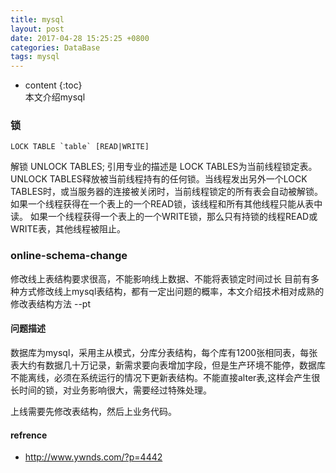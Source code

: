 ```yaml
---
title: mysql
layout: post
date: 2017-04-28 15:25:25 +0800
categories: DataBase
tags: mysql
---
```



* content
{:toc}                                                                                                          
本文介绍mysql










### 锁

    LOCK TABLE `table` [READ|WRITE]
解锁
    UNLOCK TABLES;
引用专业的描述是
LOCK TABLES为当前线程锁定表。 UNLOCK TABLES释放被当前线程持有的任何锁。当线程发出另外一个LOCK TABLES时，或当服务器的连接被关闭时，当前线程锁定的所有表会自动被解锁。 
如果一个线程获得在一个表上的一个READ锁，该线程和所有其他线程只能从表中读。 如果一个线程获得一个表上的一个WRITE锁，那么只有持锁的线程READ或WRITE表，其他线程被阻止。

### online-schema-change

修改线上表结构要求很高，不能影响线上数据、不能将表锁定时间过长
目前有多种方式修改线上mysql表结构，都有一定出问题的概率，本文介绍技术相对成熟的修改表结构方法
--pt







#### 问题描述

数据库为mysql，采用主从模式，分库分表结构，每个库有1200张相同表，每张表大约有数据几十万记录，新需求要向表增加字段，但是生产环境不能停，数据库不能离线，必须在系统运行的情况下更新表结构。不能直接alter表,这样会产生很长时间的锁，对业务影响很大，需要经过特殊处理。

上线需要先修改表结构，然后上业务代码。


#### refrence
 
- http://www.ywnds.com/?p=4442